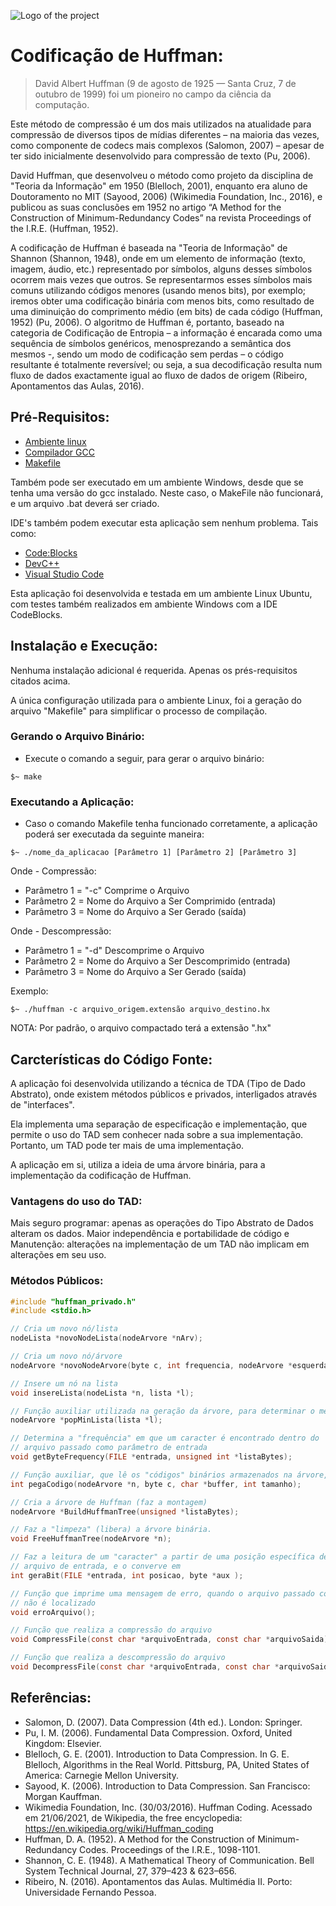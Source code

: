 ![Logo of the project](https://www.huffmancoding.com/wp-content/uploads/2008/12/dah.jpg)

# Codificação de Huffman:
> David Albert Huffman (9 de agosto de 1925 — Santa Cruz, 7 de outubro de 1999) foi um pioneiro no campo da ciência da computação.

Este método de compressão é um dos mais utilizados na atualidade para compressão de diversos tipos de mídias diferentes – na maioria das vezes, como componente de codecs mais complexos (Salomon, 2007) – apesar de ter sido inicialmente desenvolvido para compressão de texto (Pu, 2006).

David Huffman, que desenvolveu o método como projeto da disciplina de "Teoria da Informação" em 1950 (Blelloch, 2001), enquanto era aluno de Doutoramento no MIT (Sayood, 2006) (Wikimedia Foundation, Inc., 2016), e publicou as suas conclusões em 1952 no artigo “A Method for the Construction of Minimum-Redundancy Codes” na revista Proceedings of the I.R.E. (Huffman, 1952).

A codificação de Huffman é baseada na "Teoria de Informação" de Shannon (Shannon, 1948), onde em um elemento de informação (texto, imagem, áudio, etc.) representado por símbolos, alguns desses símbolos ocorrem mais vezes que outros. Se representarmos esses símbolos mais comuns utilizando códigos menores (usando menos bits), por exemplo; iremos obter uma codificação binária com menos bits, como resultado de uma diminuição do comprimento médio (em bits) de cada código (Huffman, 1952) (Pu, 2006). O algoritmo de Huffman é, portanto, baseado na categoria de Codificação de Entropia – a informação é encarada como uma sequência de símbolos genéricos, menosprezando a semântica dos mesmos -, sendo um modo de codificação sem perdas – o código resultante é totalmente reversível; ou seja, a sua decodificação resulta num fluxo de dados exactamente igual ao fluxo de dados de origem (Ribeiro, Apontamentos das Aulas, 2016).

## Pré-Requisitos:
- [Ambiente linux](https://www.linux.org/pages/download/)
- [Compilador GCC](https://gcc.gnu.org/install/index.html)
- [Makefile](https://www.unixmen.com/install-ubuntu-make-on-ubuntu-15-04/)

Também pode ser executado em um ambiente Windows, desde que se tenha uma versão do gcc instalado. Neste caso, o MakeFile não funcionará, e um arquivo .bat deverá ser criado.

IDE's também podem executar esta aplicação sem nenhum problema. Tais como:
- [Code:Blocks](https://www.codeblocks.org/)
- [DevC++](https://sourceforge.net/projects/orwelldevcpp/)
- [Visual Studio Code](https://code.visualstudio.com/)

Esta aplicação foi desenvolvida e testada em um ambiente Linux Ubuntu, com testes também realizados em ambiente Windows com a IDE CodeBlocks.

## Instalação e Execução:

Nenhuma instalação adicional é requerida. Apenas os prés-requisitos citados acima.

A única configuração utilizada para o ambiente Linux, foi a geração do arquivo "Makefile" para simplificar o processo de compilação.

### Gerando o Arquivo Binário:

- Execute o comando a seguir, para gerar o arquivo binário:
```shell
$~ make
```

### Executando a Aplicação:

- Caso o comando Makefile tenha funcionado corretamente, a aplicação poderá ser executada da seguinte maneira:
```shell
$~ ./nome_da_aplicacao [Parâmetro 1] [Parâmetro 2] [Parâmetro 3]
```
Onde - Compressão:
- Parâmetro 1 = "-c" Comprime o Arquivo
- Parâmetro 2 = Nome do Arquivo a Ser Comprimido (entrada)
- Parâmetro 3 = Nome do Arquivo a Ser Gerado (saída)

Onde - Descompressão:
- Parâmetro 1 = "-d" Descomprime o Arquivo
- Parâmetro 2 = Nome do Arquivo a Ser Descomprimido (entrada)
- Parâmetro 3 = Nome do Arquivo a Ser Gerado (saída)

Exemplo:
```shell
$~ ./huffman -c arquivo_origem.extensão arquivo_destino.hx
```

NOTA: Por padrão, o arquivo compactado terá a extensão ".hx"

## Carcterísticas do Código Fonte:

A aplicação foi desenvolvida utilizando a técnica de TDA (Tipo de Dado Abstrato), onde existem métodos públicos e privados, interligados através de "interfaces".

Ela implementa uma separação de especificação e implementação, que permite o uso do TAD sem conhecer nada sobre a sua implementação. Portanto, um TAD pode ter mais de uma implementação.

A aplicação em si, utiliza a ideia de uma árvore binária, para a implementação da codificação de Huffman.

### Vantagens do uso do TAD:

Mais seguro programar: apenas as operações do Tipo Abstrato de Dados alteram os dados. 
Maior independência e portabilidade de código e Manutenção: alterações na implementação de um TAD não implicam em alterações em seu uso.

### Métodos Públicos:

```c
#include "huffman_privado.h"
#include <stdio.h>

// Cria um novo nó/lista
nodeLista *novoNodeLista(nodeArvore *nArv);

// Cria um novo nó/árvore
nodeArvore *novoNodeArvore(byte c, int frequencia, nodeArvore *esquerda, nodeArvore *direita);

// Insere um nó na lista
void insereLista(nodeLista *n, lista *l);

// Função auxiliar utilizada na geração da árvore, para determinar o menor valor (frequência)
nodeArvore *popMinLista(lista *l);

// Determina a "frequência" em que um caracter é encontrado dentro do 
// arquivo passado como parâmetro de entrada
void getByteFrequency(FILE *entrada, unsigned int *listaBytes);

// Função auxiliar, que lê os "códigos" binários armazenados na árvore, antes da gravação em arquivo
int pegaCodigo(nodeArvore *n, byte c, char *buffer, int tamanho);

// Cria a árvore de Huffman (faz a montagem)
nodeArvore *BuildHuffmanTree(unsigned *listaBytes);

// Faz a "limpeza" (libera) a árvore binária.
void FreeHuffmanTree(nodeArvore *n);

// Faz a leitura de um "caracter" a partir de uma posição específica de um
// arquivo de entrada, e o converve em  
int geraBit(FILE *entrada, int posicao, byte *aux );

// Função que imprime uma mensagem de erro, quando o arquivo passado como parâmetro,
// não é localizado 
void erroArquivo();

// Função que realiza a compressão do arquivo
void CompressFile(const char *arquivoEntrada, const char *arquivoSaida);

// Função que realiza a descompressão do arquivo
void DecompressFile(const char *arquivoEntrada, const char *arquivoSaida);
```

## Referências:
- Salomon, D. (2007). Data Compression (4th ed.). London: Springer.
- Pu, I. M. (2006). Fundamental Data Compression. Oxford, United Kingdom: Elsevier.
- Blelloch, G. E. (2001). Introduction to Data Compression. In G. E. Blelloch, Algorithms in the Real World. Pittsburg, PA, United States of America: Carnegie Mellon University.
- Sayood, K. (2006). Introduction to Data Compression. San Francisco: Morgan Kauffman.
- Wikimedia Foundation, Inc. (30/03/2016). Huffman Coding. Acessado em 21/06/2021, de Wikipedia, the free encyclopedia: https://en.wikipedia.org/wiki/Huffman_coding
- Huffman, D. A. (1952). A Method for the Construction of Minimum-Redundancy Codes. Proceedings of the I.R.E., 1098-1101.
- Shannon, C. E. (1948). A Mathematical Theory of Communication. Bell System Technical Journal, 27, 379–423 & 623–656.
- Ribeiro, N. (2016). Apontamentos das Aulas. Multimédia II. Porto: Universidade Fernando Pessoa.
